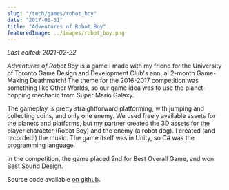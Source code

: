```yaml
---
slug: "/tech/games/robot_boy"
date: "2017-01-31"
title: "Adventures of Robot Boy"
featuredImage: ../images/robot_boy.png
---
```


_Last edited: 2021-02-22_

_Adventures of Robot Boy_ is a game I made with my friend for the University of Toronto Game Design and Development Club's annual 2-month Game-Making Deathmatch! The theme for the 2016-2017 competition was something like Other Worlds, so our game idea was to use the planet-hopping mechanic from Super Mario Galaxy.

The gameplay is pretty straightforward platforming, with jumping and collecting coins, and only one enemy. We used freely available assets for the planets and platforms, but my partner created the 3D assets for the player character (Robot Boy) and the enemy (a robot dog). I created (and recorded!) the music. The game itself was in Unity, so C# was the programming language.

In the competition, the game placed 2nd for Best Overall Game, and won Best Sound Design.

Source code available [on github](https://github.com/bill-bateman/GMD2017).